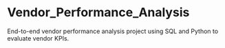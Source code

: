 # Vendor_Performance_Analysis
End-to-end vendor performance analysis project using SQL and Python to evaluate vendor KPIs.
